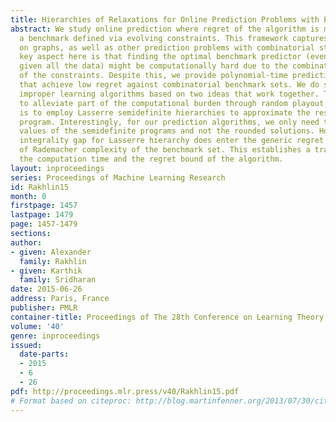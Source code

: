 ```yaml
---
title: Hierarchies of Relaxations for Online Prediction Problems with Evolving Constraints
abstract: We study online prediction where regret of the algorithm is measured against
  a benchmark defined via evolving constraints. This framework captures online prediction
  on graphs, as well as other prediction problems with combinatorial structure. A
  key aspect here is that finding the optimal benchmark predictor (even in hindsight,
  given all the data) might be computationally hard due to the combinatorial nature
  of the constraints. Despite this, we provide polynomial-time prediction algorithms
  that achieve low regret against combinatorial benchmark sets. We do so by building
  improper learning algorithms based on two ideas that work together. The first is
  to alleviate part of the computational burden through random playout, and the second
  is to employ Lasserre semidefinite hierarchies to approximate the resulting integer
  program. Interestingly, for our prediction algorithms, we only need to compute the
  values of the semidefinite programs and not the rounded solutions. However, the
  integrality gap for Lasserre hierarchy does enter the generic regret bound in terms
  of Rademacher complexity of the benchmark set. This establishes a trade-off between
  the computation time and the regret bound of the algorithm.
layout: inproceedings
series: Proceedings of Machine Learning Research
id: Rakhlin15
month: 0
firstpage: 1457
lastpage: 1479
page: 1457-1479
sections: 
author:
- given: Alexander
  family: Rakhlin
- given: Karthik
  family: Sridharan
date: 2015-06-26
address: Paris, France
publisher: PMLR
container-title: Proceedings of The 28th Conference on Learning Theory
volume: '40'
genre: inproceedings
issued:
  date-parts:
  - 2015
  - 6
  - 26
pdf: http://proceedings.mlr.press/v40/Rakhlin15.pdf
# Format based on citeproc: http://blog.martinfenner.org/2013/07/30/citeproc-yaml-for-bibliographies/
---
```

